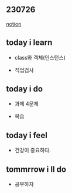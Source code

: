 ## 230726

[notion](https://glib-glitter-8ce.notion.site/SSAFY-Day-16-Python-7-e0d6d418cfdb412fb40376c8265f19fa?pvs=4)

## today i learn

- class와 객체(인스턴스)

- 직업검사

## today i do

- 과제 4문제

- 복습
  
## today i feel

- 건강이 중요하다.
  
## tommrrow i ll do

- 공부하자
